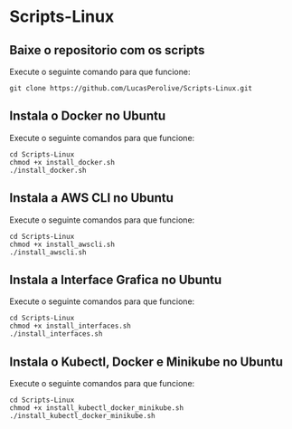 # Scripts-Linux

## Baixe o repositorio com os scripts
Execute o seguinte comando para que funcione:
```
git clone https://github.com/LucasPerolive/Scripts-Linux.git
```

## Instala o Docker no Ubuntu
Execute o seguinte comandos para que funcione:
```
cd Scripts-Linux
chmod +x install_docker.sh
./install_docker.sh
```

## Instala a AWS CLI no Ubuntu
Execute o seguinte comandos para que funcione:
```
cd Scripts-Linux
chmod +x install_awscli.sh
./install_awscli.sh
```

## Instala a Interface Grafica no Ubuntu
Execute o seguinte comandos para que funcione:
```
cd Scripts-Linux
chmod +x install_interfaces.sh
./install_interfaces.sh
```

## Instala o Kubectl, Docker e Minikube no Ubuntu
Execute o seguinte comandos para que funcione:
```
cd Scripts-Linux
chmod +x install_kubectl_docker_minikube.sh
./install_kubectl_docker_minikube.sh
```
